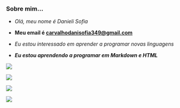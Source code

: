 ###     Sobre mim...
- _Olá, meu nome é Danieli Sofia_

- **Meu email é carvalhodanisofia349@gmail.com**
- <i>Eu estou interessado em aprender a programar novas linguagens<i/>
- <b>Eu estou aprendendo a programar em Markdown e HTML</b> 
  
 ![](https://img.shields.io/badge/Instagram-E4405F?style=for-the-badge&logo=instagram&logoColor=white)
 
 [![](https://img.shields.io/badge/YouTube-FF0000?style=for-the-badge&logo=youtube&logoColor=white)](http://youtube.com.br) 
 
 ![](https://img.shields.io/badge/WhatsApp-25D366?style=for-the-badge&logo=whatsapp&logoColor=white)
 
 [![](https://img.shields.io/badge/Netflix-E50914?style=for-the-badge&logo=netflix&logoColor=white)](www.netflix.com/br)
 
